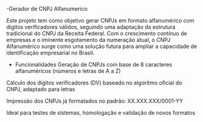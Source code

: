 -Gerador de CNPJ Alfanumerico

Este projeto tem como objetivo gerar CNPJs em formato alfanumérico com dígitos verificadores válidos, seguindo uma adaptação da estrutura tradicional do CNPJ da Receita Federal.
Com o crescimento contínuo de empresas e o iminente esgotamento da numeração atual, o CNPJ Alfanumérico surge como uma solução futura para ampliar a capacidade de identificação empresarial no Brasil.

- Funcionalidades
Geração de CNPJs com base de 8 caracteres alfanuméricos (números e letras de A a Z)

Cálculo dos dígitos verificadores (DV) baseado no algoritmo oficial do CNPJ, adaptado para letras

Impressão dos CNPJs já formatados no padrão: XX.XXX.XXX/0001-YY

Ideal para testes de sistemas, homologação e validação de novos formatos

